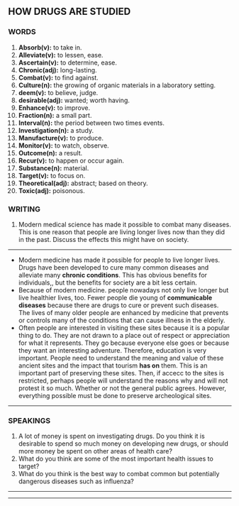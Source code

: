## HOW DRUGS ARE STUDIED

### WORDS 
1. **Absorb(v):** to take in.
2. **Alleviate(v):** to lessen, ease.
3. **Ascertain(v):** to determine, ease.
4. **Chronic(adj):** long-lasting.
5. **Combat(v):** to find against.
6. **Culture(n):** the growing of organic materials in a laboratory setting.
7. **deem(v):** to believe, judge.
8. **desirable(adj):** wanted; worth having.
9. **Enhance(v):** to improve.
10. **Fraction(n):** a small part.
11. **Interval(n):** the period between two times events.
12. **Investigation(n):** a study.
13. **Manufacture(v):** to produce.
14. **Monitor(v):** to watch, observe.
15. **Outcome(n):** a result.
16. **Recur(v):** to happen or occur again.
17. **Substance(n):** material.
18. **Target(v):** to focus on.
19. **Theoretical(adj):** abstract; based on theory.
20. **Toxic(adj):** poisonous.

### WRITING

1. Modern medical science has made it possible to combat many diseases. This is one reason that people are living longer lives now than they did in the past. Discuss the effects this might have on society.

---

* Modern medicine has made it possible for people to live longer lives. Drugs have been developed to cure many common diseases and alleviate many **chronic conditions**. This has obvious benefits for individuals,, but the benefits for society are a bit less certain.
* Because of modern medicine. people nowadays not only live longer but live healthier lives, too. Fewer people die young of **communicable diseases** because there are drugs to cure or prevent such diseases. The lives of many older people are enhanced by medicine that prevents or controls many of the conditions that can cause illness in the elderly.
* Often people are interested in visiting these sites because it is a popular thing to do. They are not drawn to a place out of respect or appreciation for what it represents. They go because everyone else goes or because they want an interesting adventure. Therefore, education is very important. People need to understand the meaning and value of these ancient sites and the impact that tourism **has on** them. This is an important part of preserving these sites. Then, if accecc to the sites is restricted, perhaps people will understand the reasons why and will not protest it so much. Whether or not the general public agrees. However, everything possible must be done to preserve archeological sites.

---

### SPEAKINGS
1. A lot of money is spent on investigating drugs. Do you think it is desirable to spend so much money on developing new drugs, or should more money be spent on other areas of health care?
2. What do you think are some of the most important health issues to target?
3. What do you think is the best way to combat common but potentially dangerous diseases such as influenza?

---

---
